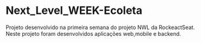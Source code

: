 # Next_Level_WEEK-Ecoleta
Projeto desenvolvido na primeira semana do projeto NWL da RockeactSeat. Neste projeto foram desenvolvidos aplicações web,mobile e backend.
